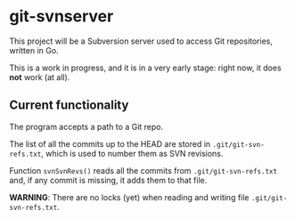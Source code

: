 # git-svnserver

This project will be a Subversion server used to
access Git repositories, written in Go.

This is a work in progress, and it is in a very early stage:
right now, it does **not** work (at all).

## Current functionality

The program accepts a path to a Git repo.

The list of all the commits up to the HEAD are stored in `.git/git-svn-refs.txt`,
which is used to number them as SVN revisions.

Function `svnSvnRevs()` reads all the commits from `.git/git-svn-refs.txt` and,
if any commit is missing, it adds them to that file.

**WARNING**: There are no locks (yet) when reading and writing file `.git/git-svn-refs.txt`.

